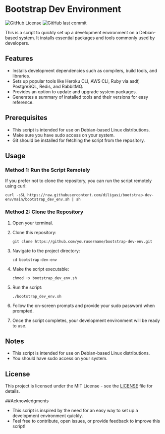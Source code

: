 # Bootstrap Dev Environment

![GitHub License](https://img.shields.io/github/license/diligasi/bootstrap-dev-env)
![GitHub last commit](https://img.shields.io/github/last-commit/diligasi/bootstrap-dev-env)

This is a script to quickly set up a development environment on a Debian-based system. It installs essential packages and tools commonly used by developers.

## Features

- Installs development dependencies such as compilers, build tools, and libraries.
- Sets up popular tools like Heroku CLI, AWS CLI, Ruby via asdf, PostgreSQL, Redis, and RabbitMQ.
- Provides an option to update and upgrade system packages.
- Generates a summary of installed tools and their versions for easy reference.

## Prerequisites

- This script is intended for use on Debian-based Linux distributions.
- Make sure you have sudo access on your system.
- Git should be installed for fetching the script from the repository.

## Usage

### Method 1: Run the Script Remotely

If you prefer not to clone the repository, you can run the script remotely using curl:

   ```shell
   curl -sSL https://raw.githubusercontent.com/diligasi/bootstrap-dev-env/main/bootstrap_dev_env.sh | sh
   ```

### Method 2: Clone the Repository

1. Open your terminal.

2. Clone this repository:

   ```shell
   git clone https://github.com/yourusername/bootstrap-dev-env.git
   ```

3. Navigate to the project directory:

   ```shell
   cd bootstrap-dev-env
   ```

4. Make the script executable:

   ```shell
   chmod +x bootstrap_dev_env.sh
   ```

5. Run the script:

   ```shell
   ./bootstrap_dev_env.sh
   ```

6. Follow the on-screen prompts and provide your sudo password when prompted.

7. Once the script completes, your development environment will be ready to use.



## Notes
- This script is intended for use on Debian-based Linux distributions.
- You should have sudo access on your system.

## License
This project is licensed under the MIT License - see the [LICENSE](https://chat.openai.com/c/LICENSE) file for details.

##Acknowledgments
- This script is inspired by the need for an easy way to set up a development environment quickly.
- Feel free to contribute, open issues, or provide feedback to improve this script!